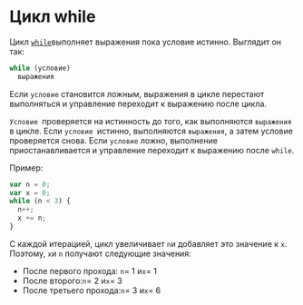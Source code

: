 # Цикл while

Цикл [`while`](https://developer.mozilla.org/ru/docs/Web/JavaScript/Reference/Statements/while)выполняет выражения пока условие истинно. Выглядит он так:

```js
while (условие)
  выражения
```

Если `условие` становится ложным, выражения в цикле перестают выполняться и управление переходит к выражению после цикла.

`Условие `проверяется на истинность до того, как выполняются `выражения` в цикле. Если `условие `истинно, выполняются `выражения`, а затем условие проверяется снова. Если `условие` ложно, выполнение приостанавливается и управление переходит к выражению после `while`.

Пример:

```js
var n = 0;
var x = 0;
while (n < 3) {
  n++;
  x += n;
}
```

С каждой итерацией, цикл увеличивает `n`и добавляет это значение к `x`. Поэтому, `x`и `n` получают следующие значения:

* После первого прохода: `n`= 1 и`x`= 1
* После второго:`n`= 2 и`x`= 3
* После третьего прохода:`n`= 3 и`x`= 6



